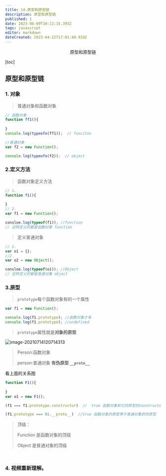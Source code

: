 ```yaml
---
title: 14.原型和原型链
description: 原型和原型链
published: 1
date: 2023-06-09T10:13:15.393Z
tags: javascript
editor: markdown
dateCreated: 2023-04-22T17:01:49.919Z
---
```


<center>原型和原型链</center>

[toc]

## 原型和原型链

### 1. 对象

> 普通对象和函数对象

```js
// 函数对象
function ff1(){
    
}
console.log(typeofo(ff1));  // funciton 

//普通对象
var f2 = new Function();	

console.log(typeofo(f2));  // object 
```



### 2.定义方法

> 函数对象定义方法

```js
// 1. 
function f1(){
    
}
// 2.
var f1 = new Function();  

consloe.log(typeof(f1)); //function
// 这样定义的都是函数对象 function
```

> 定义普通对象

```js
// 1. 
var o1 = {};
//2.
var o2 = new Object();

consloe.log(typeof(o1)); //Object
// 这样定义的都是普通对象 object
```



### 3.原型

> `prototype`每个函数对象有的一个属性

```js
var f1 = new Function();

console.log(f1.prototype); //函数对象才有
console.log(f1.prototype); //undefined
```

> `prototype`属性就是**对象的原型**

![image-20210714120714313](W:\notes\front-end\3.JAVASCRIPT\image-20210714120714313.png)

> Person:函数对象  
>
> person:普通对象   **有伪原型 `__proto__`**

看上面的关系图

```js
function F1(){
    
}
var o1 = new F1();

(f1 === f1.prototype.constructor)  //  true 函数对象和它的原型的constructor相等

(f1.prototype === 01.__proto__)  //true 函数对象的原型等于普通对象的伪原型
```

> 顶级：
>
> Function  是函数对象的顶级
>
> Object   是普通对象的顶级

```js



```







### 4. 视频重新理解。















